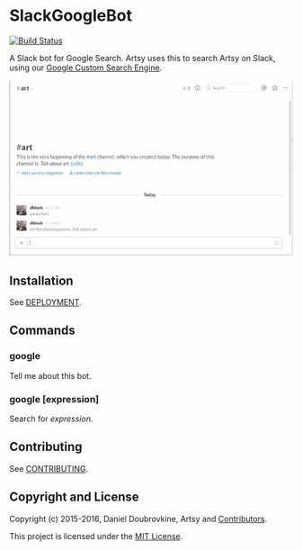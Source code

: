 SlackGoogleBot
==============

[![Build Status](https://travis-ci.org/dblock/slack-google-bot.svg?branch=master)](https://travis-ci.org/dblock/slack-google-bot)

A Slack bot for Google Search. Artsy uses this to search Artsy on Slack, using our [Google Custom Search Engine](https://google.com/cse).

![](screenshots/artsy.gif)

## Installation

See [DEPLOYMENT](DEPLOYMENT.md).

## Commands

### google

Tell me about this bot.

### google [expression]

Search for _expression_.

## Contributing

See [CONTRIBUTING](CONTRIBUTING.md).

## Copyright and License

Copyright (c) 2015-2016, Daniel Doubrovkine, Artsy and [Contributors](CHANGELOG.md).

This project is licensed under the [MIT License](LICENSE.md).
